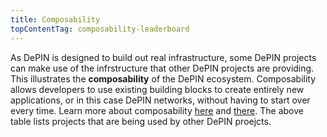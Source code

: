 ```yaml
---
title: Composability
topContentTag: composability-leaderboard
---
```


As DePIN is designed to build out real infrastructure, some DePIN projects can make use of the infrstructure that other DePIN projects are providing. This illustrates the **composability** of the DePIN ecosystem. Composability allows developers to use existing building blocks to create entirely new applications, or in this case DePIN networks, without having to start over every time. Learn more about composability [here](https://twitter.com/cdixon/status/1451703067213066244) and [there](https://blog.aragon.org/what-is-composability/). The above table lists projects that are being used by other DePIN proejcts.
